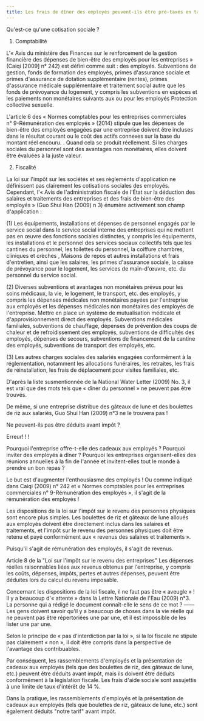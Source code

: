 ```yaml
---
title: Les frais de dîner des employés peuvent-ils être pré-taxés en tant que dépenses sociales ?
---
```

Qu'est-ce qu'une cotisation sociale ?

1. Comptabilité

L'« Avis du ministère des Finances sur le renforcement de la gestion financière des dépenses de bien-être des employés pour les entreprises » (Caiqi [2009] n° 242) est défini comme suit : des employés. Subventions de gestion, fonds de formation des employés, primes d'assurance sociale et primes d'assurance de dotation supplémentaire (rentes), primes d'assurance médicale supplémentaire et traitement social autre que les fonds de prévoyance du logement, y compris les subventions en espèces et les paiements non monétaires suivants aux ou pour les employés Protection collective sexuelle.

L'article 6 des « Normes comptables pour les entreprises commerciales n° 9-Rémunération des employés » (2014) stipule que les dépenses de bien-être des employés engagées par une entreprise doivent être incluses dans le résultat courant ou le coût des actifs connexes sur la base du montant réel encouru. . Quand cela se produit réellement. Si les charges sociales du personnel sont des avantages non monétaires, elles doivent être évaluées à la juste valeur.
<!-- more -->
2. Fiscalité

La loi sur l'impôt sur les sociétés et ses règlements d'application ne définissent pas clairement les cotisations sociales des employés. Cependant, l'« Avis de l'administration fiscale de l'État sur la déduction des salaires et traitements des entreprises et des frais de bien-être des employés » (Guo Shui Han (2009) n 3) énumère activement son champ d'application :

(1) Les équipements, installations et dépenses de personnel engagés par le service social dans le service social interne des entreprises qui ne mettent pas en œuvre des fonctions sociales distinctes, y compris les équipements, les installations et le personnel des services sociaux collectifs tels que les cantines du personnel, les toilettes du personnel, la coiffure chambres, cliniques et crèches , Maisons de repos et autres installations et frais d'entretien, ainsi que les salaires, les primes d'assurance sociale, la caisse de prévoyance pour le logement, les services de main-d'œuvre, etc. du personnel du service social.

(2) Diverses subventions et avantages non monétaires prévus pour les soins médicaux, la vie, le logement, le transport, etc. des employés, y compris les dépenses médicales non monétaires payées par l'entreprise aux employés et les dépenses médicales non monétaires des employés de l'entreprise. Mettre en place un système de mutualisation médicale et d'approvisionnement direct des employés. Subventions médicales familiales, subventions de chauffage, dépenses de prévention des coups de chaleur et de refroidissement des employés, subventions de difficultés des employés, dépenses de secours, subventions de financement de la cantine des employés, subventions de transport des employés, etc.

(3) Les autres charges sociales des salariés engagées conformément à la réglementation, notamment les allocations funéraires, les retraites, les frais de réinstallation, les frais de déplacement pour visites familiales, etc.

D'après la liste susmentionnée de la National Water Letter (2009) No. 3, il est vrai que des mots tels que « dîner du personnel » ne peuvent pas être trouvés.

De même, si une entreprise distribue des gâteaux de lune et des boulettes de riz aux salariés, Guo Shui Han (2009) n°3 ne le trouvera pas !

Ne peuvent-ils pas être déduits avant impôt ?

Erreur! ! !

Pourquoi l'entreprise offre-t-elle des cadeaux aux employés ? Pourquoi inviter des employés à dîner ? Pourquoi les entreprises organisent-elles des réunions annuelles à la fin de l'année et invitent-elles tout le monde à prendre un bon repas ?

Le but est d'augmenter l'enthousiasme des employés ! Ou comme indiqué dans Caiqi (2009) n° 242 et « Normes comptables pour les entreprises commerciales n° 9-Rémunération des employés », il s'agit de la rémunération des employés !

Les dispositions de la loi sur l'impôt sur le revenu des personnes physiques sont encore plus simples. Les boulettes de riz et gâteaux de lune alloués aux employés doivent être directement inclus dans les salaires et traitements, et l'impôt sur le revenu des personnes physiques doit être retenu et payé conformément aux « revenus des salaires et traitements ».

Puisqu'il s'agit de rémunération des employés, il s'agit de revenus.

Article 8 de la "Loi sur l'impôt sur le revenu des entreprises" Les dépenses réelles raisonnables liées aux revenus obtenus par l'entreprise, y compris les coûts, dépenses, impôts, pertes et autres dépenses, peuvent être déduites lors du calcul du revenu imposable.

Concernant les dispositions de la loi fiscale, il ne faut pas être « aveugle » ! Il y a beaucoup d'« attente » dans la Lettre Nationale de l'Eau (2009) n°3. La personne qui a rédigé le document connaît-elle le sens de ce mot ? ——Les gens doivent savoir qu'il y a beaucoup de choses dans la vie réelle qui ne peuvent pas être répertoriées une par une, et il est impossible de les lister une par une.

Selon le principe de « pas d'interdiction par la loi », si la loi fiscale ne stipule pas clairement « non », il doit être compris dans la perspective de l'avantage des contribuables.

Par conséquent, les rassemblements d'employés et la présentation de cadeaux aux employés (tels que des boulettes de riz, des gâteaux de lune, etc.) peuvent être déduits avant impôt, mais ils doivent être déduits conformément à la législation fiscale. Les frais d'aide sociale sont assujettis à une limite de taux d'intérêt de 14 %.

Dans la pratique, les rassemblements d'employés et la présentation de cadeaux aux employés (tels que boulettes de riz, gâteaux de lune, etc.) sont également déduits "notre tarif" avant impôt.